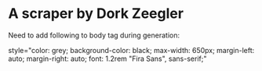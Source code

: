 # A scraper by Dork Zeegler

Need to add following to body tag during generation:

style="color: grey; background-color: black; max-width: 650px; margin-left: auto; margin-right: auto; font: 1.2rem "Fira Sans", sans-serif;"

